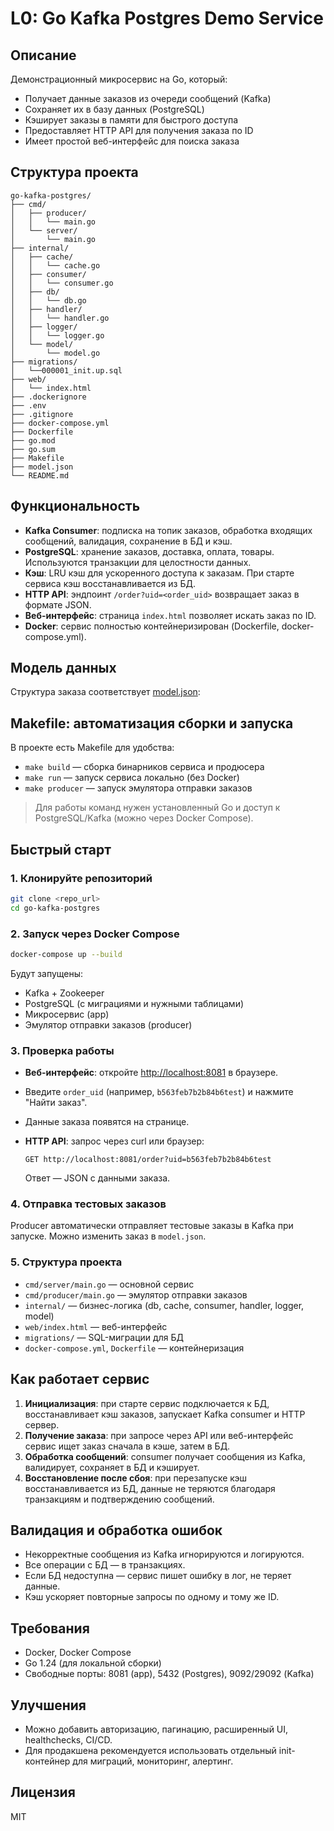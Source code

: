 # L0: Go Kafka Postgres Demo Service

## Описание

Демонстрационный микросервис на Go, который:
- Получает данные заказов из очереди сообщений (Kafka)
- Сохраняет их в базу данных (PostgreSQL)
- Кэширует заказы в памяти для быстрого доступа
- Предоставляет HTTP API для получения заказа по ID
- Имеет простой веб-интерфейс для поиска заказа

## Структура проекта
	go-kafka-postgres/
	├── cmd/
	│   ├── producer/
	│   │   └── main.go
	│   └── server/
	│       └── main.go
	├── internal/
	│   ├── cache/
	│   │   └── cache.go
	│   ├── consumer/
	│   │   └── consumer.go
	│   ├── db/
	│   │   └── db.go
	│   ├── handler/
	│   │   └── handler.go
	│   ├── logger/
	│   │   └── logger.go
	│   └── model/
	│       └── model.go
	├── migrations/
	│   └──000001_init.up.sql
	├── web/            
	│   └── index.html
	├── .dockerignore
	├── .env                 
	├── .gitignore
	├── docker-compose.yml
	├── Dockerfile
	├── go.mod
	├── go.sum
	├── Makefile
	├── model.json  
	└── README.md
## Функциональность

- **Kafka Consumer**: подписка на топик заказов, обработка входящих сообщений, валидация, сохранение в БД и кэш.
- **PostgreSQL**: хранение заказов, доставка, оплата, товары. Используются транзакции для целостности данных.
- **Кэш**: LRU кэш для ускоренного доступа к заказам. При старте сервиса кэш восстанавливается из БД.
- **HTTP API**: эндпоинт `/order?uid=<order_uid>` возвращает заказ в формате JSON.
- **Веб-интерфейс**: страница `index.html` позволяет искать заказ по ID.
- **Docker**: сервис полностью контейнеризирован (Dockerfile, docker-compose.yml).

## Модель данных

Структура заказа соответствует [model.json](model.json):

## Makefile: автоматизация сборки и запуска

В проекте есть Makefile для удобства:

- `make build` — сборка бинарников сервиса и продюсера
- `make run` — запуск сервиса локально (без Docker)
- `make producer` — запуск эмулятора отправки заказов

> Для работы команд нужен установленный Go и доступ к PostgreSQL/Kafka (можно через Docker Compose).

## Быстрый старт

### 1. Клонируйте репозиторий

```sh
git clone <repo_url>
cd go-kafka-postgres
```

### 2. Запуск через Docker Compose

```sh
docker-compose up --build
```

Будут запущены:
- Kafka + Zookeeper
- PostgreSQL (с миграциями и нужными таблицами)
- Микросервис (app)
- Эмулятор отправки заказов (producer)

### 3. Проверка работы

- **Веб-интерфейс**: откройте [http://localhost:8081](http://localhost:8081) в браузере.
- Введите `order_uid` (например, `b563feb7b2b84b6test`) и нажмите "Найти заказ".
- Данные заказа появятся на странице.

- **HTTP API**: запрос через curl или браузер:
	```
	GET http://localhost:8081/order?uid=b563feb7b2b84b6test
	```
	Ответ — JSON с данными заказа.

### 4. Отправка тестовых заказов

Producer автоматически отправляет тестовые заказы в Kafka при запуске. Можно изменить заказ в `model.json`.

### 5. Структура проекта

- `cmd/server/main.go` — основной сервис
- `cmd/producer/main.go` — эмулятор отправки заказов
- `internal/` — бизнес-логика (db, cache, consumer, handler, logger, model)
- `web/index.html` — веб-интерфейс
- `migrations/` — SQL-миграции для БД
- `docker-compose.yml`, `Dockerfile` — контейнеризация

## Как работает сервис

1. **Инициализация**: при старте сервис подключается к БД, восстанавливает кэш заказов, запускает Kafka consumer и HTTP сервер.
2. **Получение заказа**: при запросе через API или веб-интерфейс сервис ищет заказ сначала в кэше, затем в БД.
3. **Обработка сообщений**: consumer получает сообщения из Kafka, валидирует, сохраняет в БД и кэширует.
4. **Восстановление после сбоя**: при перезапуске кэш восстанавливается из БД, данные не теряются благодаря транзакциям и подтверждению сообщений.

## Валидация и обработка ошибок

- Некорректные сообщения из Kafka игнорируются и логируются.
- Все операции с БД — в транзакциях.
- Если БД недоступна — сервис пишет ошибку в лог, не теряет данные.
- Кэш ускоряет повторные запросы по одному и тому же ID.

## Требования

- Docker, Docker Compose
- Go 1.24 (для локальной сборки)
- Свободные порты: 8081 (app), 5432 (Postgres), 9092/29092 (Kafka)

## Улучшения

- Можно добавить авторизацию, пагинацию, расширенный UI, healthchecks, CI/CD.
- Для продакшена рекомендуется использовать отдельный init-контейнер для миграций, мониторинг, алертинг.

## Лицензия

MIT
